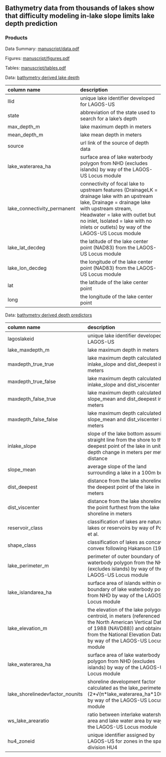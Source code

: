 
<!-- README.md is generated from README.Rmd. Please edit that file -->

## Bathymetry data from thousands of lakes show that difficulty modeling in-lake slope limits lake depth prediction

### Products

Data Summary: [manuscript/data.pdf](manuscript/data.pdf)

Figures: [manuscript/figures.pdf](manuscript/figures.pdf)

Tables: [manuscript/tables.pdf](manuscript/tables.pdf)

Data: [bathymetry derived lake
depth](data/00_bathy_depth/00_bathy_depth.csv)

| column name                   | description                                                                                                                                                                                                                                                                 |
| :---------------------------- | :-------------------------------------------------------------------------------------------------------------------------------------------------------------------------------------------------------------------------------------------------------------------------- |
| llid                          | unique lake identifier developed for LAGOS-US                                                                                                                                                                                                                               |
| state                         | abbreviation of the state used to search for a lake’s depth                                                                                                                                                                                                                 |
| max\_depth\_m                 | lake maximum depth in meters                                                                                                                                                                                                                                                |
| mean\_depth\_m                | lake mean depth in meters                                                                                                                                                                                                                                                   |
| source                        | url link of the source of depth data                                                                                                                                                                                                                                        |
| lake\_waterarea\_ha           | surface area of lake waterbody polygon from NHD (excludes islands) by way of the LAGOS-US Locus module                                                                                                                                                                      |
| lake\_connectivity\_permanent | connectivity of focal lake to upstream features (DrainageLK = drainage lake with an upstream lake, Drainage = drainage lake with upstream stream, Headwater = lake with outlet but no inlet, Isolated = lake with no inlets or outlets) by way of the LAGOS-US Locus module |
| lake\_lat\_decdeg             | the latitude of the lake center point (NAD83) from the LAGOS-US Locus module                                                                                                                                                                                                |
| lake\_lon\_decdeg             | the longitude of the lake center point (NAD83) from the LAGOS-US Locus module                                                                                                                                                                                               |
| lat                           | the latitude of the lake center point                                                                                                                                                                                                                                       |
| long                          | the longitude of the lake center point                                                                                                                                                                                                                                      |

Data: [bathymetry derived depth
predictors](data/depth_predictors.csv)

| column name                       | description                                                                                                                                                                                                   |
| :-------------------------------- | :------------------------------------------------------------------------------------------------------------------------------------------------------------------------------------------------------------ |
| lagoslakeid                       | unique lake identifier developed for LAGOS-US                                                                                                                                                                 |
| lake\_maxdepth\_m                 | lake maximum depth in meters                                                                                                                                                                                  |
| maxdepth\_true\_true              | lake maximum depth calculated from inlake\_slope and dist\_deepest in meters                                                                                                                                  |
| maxdepth\_true\_false             | lake maximum depth calculated from inlake\_slope and dist\_viscenter                                                                                                                                          |
| maxdepth\_false\_true             | lake maximum depth calculated from slope\_mean and dist\_deepest in meters                                                                                                                                    |
| maxdepth\_false\_false            | lake maximum depth calculated from slope\_mean and dist\_viscenter in meters                                                                                                                                  |
| inlake\_slope                     | slope of the lake bottom assuming a straight line from the shore to the deepest point of the lake in units of depth change in meters per meter distance                                                       |
| slope\_mean                       | average slope of the land surrounding a lake in a 100m buffer                                                                                                                                                 |
| dist\_deepest                     | distance from the lake shoreline to the deepest point of the lake in meters                                                                                                                                   |
| dist\_viscenter                   | distance from the lake shoreline to the point furthest from the lake shoreline in meters                                                                                                                      |
| reservoir\_class                  | classification of lakes are natural lakes or reservoirs by way of Polus et al.                                                                                                                                |
| shape\_class                      | classification of lakes as concave or convex following Hakanson (1977)                                                                                                                                        |
| lake\_perimeter\_m                | perimeter of outer boundary of lake waterbody polygon from the NHD (excludes islands) by way of the LAGOS-US Locus module                                                                                     |
| lake\_islandarea\_ha              | surface area of islands within outer boundary of lake waterbody polygon from NHD by way of the LAGOS-US Locus module                                                                                          |
| lake\_elevation\_m                | the elevation of the lake polygon centroid, in meters (referenced to the North American Vertical Datum of 1988 (NAVD88)) and obtained from the National Elevation Dataset by way of the LAGOS-US Locus module |
| lake\_waterarea\_ha               | surface area of lake waterbody polygon from NHD (excludes islands) by way of the LAGOS-US Locus module                                                                                                        |
| lake\_shorelinedevfactor\_nounits | shoreline development factor calculated as the lake\_perimeter\_m / (2*√(π*lake\_waterarea\_ha\*10000)) by way of the LAGOS-US Locus module                                                                   |
| ws\_lake\_arearatio               | ratio between interlake watershed area and lake water area by way of the LAGOS-US Locus module                                                                                                                |
| hu4\_zoneid                       | unique identifier assigned by LAGOS-US for zones in the spatial division HU4                                                                                                                                  |
